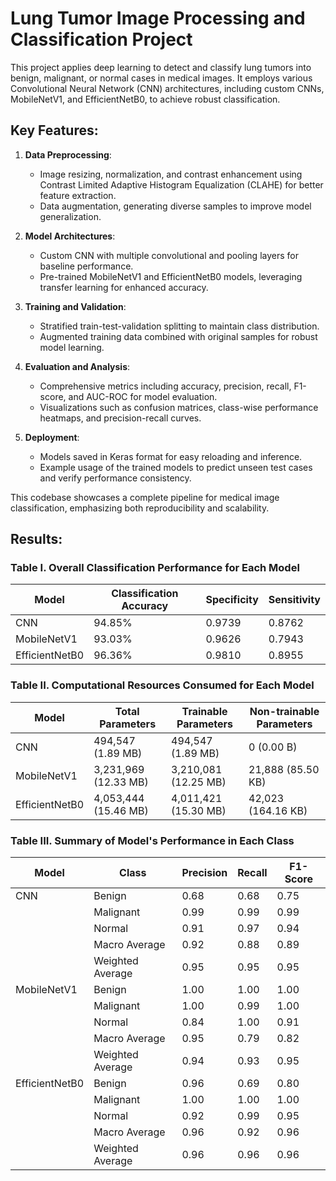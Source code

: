 # Lung Tumor Image Processing and Classification Project

This project applies deep learning to detect and classify lung tumors into benign, malignant, or normal cases in medical images. It employs various Convolutional Neural Network (CNN) architectures, including custom CNNs, MobileNetV1, and EfficientNetB0, to achieve robust classification.

## Key Features:

1. **Data Preprocessing**:
   - Image resizing, normalization, and contrast enhancement using Contrast Limited Adaptive Histogram Equalization (CLAHE) for better feature extraction.
   - Data augmentation, generating diverse samples to improve model generalization.

2. **Model Architectures**:
   - Custom CNN with multiple convolutional and pooling layers for baseline performance.
   - Pre-trained MobileNetV1 and EfficientNetB0 models, leveraging transfer learning for enhanced accuracy.

3. **Training and Validation**:
   - Stratified train-test-validation splitting to maintain class distribution.
   - Augmented training data combined with original samples for robust model learning.

4. **Evaluation and Analysis**:
   - Comprehensive metrics including accuracy, precision, recall, F1-score, and AUC-ROC for model evaluation.
   - Visualizations such as confusion matrices, class-wise performance heatmaps, and precision-recall curves.

5. **Deployment**:
   - Models saved in Keras format for easy reloading and inference.
   - Example usage of the trained models to predict unseen test cases and verify performance consistency.

This codebase showcases a complete pipeline for medical image classification, emphasizing both reproducibility and scalability.


## Results:

### Table I. Overall Classification Performance for Each Model

| Model          | Classification Accuracy | Specificity | Sensitivity |
|----------------|--------------------------|-------------|-------------|
| CNN            | 94.85%                  | 0.9739      | 0.8762      |
| MobileNetV1    | 93.03%                  | 0.9626      | 0.7943      |
| EfficientNetB0 | 96.36%                  | 0.9810      | 0.8955      |

### Table II. Computational Resources Consumed for Each Model

| Model          | Total Parameters    | Trainable Parameters | Non-trainable Parameters |
|----------------|---------------------|-----------------------|--------------------------|
| CNN            | 494,547 (1.89 MB)  | 494,547 (1.89 MB)    | 0 (0.00 B)              |
| MobileNetV1    | 3,231,969 (12.33 MB) | 3,210,081 (12.25 MB) | 21,888 (85.50 KB)       |
| EfficientNetB0 | 4,053,444 (15.46 MB) | 4,011,421 (15.30 MB) | 42,023 (164.16 KB)      |

### Table III. Summary of Model's Performance in Each Class

| Model          | Class            | Precision | Recall | F1-Score |
|----------------|------------------|-----------|--------|----------|
| CNN            | Benign           | 0.68      | 0.68   | 0.75     |
|                | Malignant        | 0.99      | 0.99   | 0.99     |
|                | Normal           | 0.91      | 0.97   | 0.94     |
|                | Macro Average    | 0.92      | 0.88   | 0.89     |
|                | Weighted Average | 0.95      | 0.95   | 0.95     |
| MobileNetV1    | Benign           | 1.00      | 1.00   | 1.00     |
|                | Malignant        | 1.00      | 0.99   | 1.00     |
|                | Normal           | 0.84      | 1.00   | 0.91     |
|                | Macro Average    | 0.95      | 0.79   | 0.82     |
|                | Weighted Average | 0.94      | 0.93   | 0.95     |
| EfficientNetB0 | Benign           | 0.96      | 0.69   | 0.80     |
|                | Malignant        | 1.00      | 1.00   | 1.00     |
|                | Normal           | 0.92      | 0.99   | 0.95     |
|                | Macro Average    | 0.96      | 0.92   | 0.96     |
|                | Weighted Average | 0.96      | 0.96   | 0.96     |

